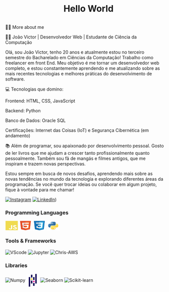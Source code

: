 
<!--título-->
<div id="user-content-toc">
  <ul align="center">
    <summary><h1 style="display: inline-block">Hello World</h1></summary>
</div>

    



  <summary>👨‍💻 More about me</summary>

  👨‍💻 João Victor | Desenvolvedor Web | Estudante de Ciência da Computação

Olá, sou João Victor, tenho 20 anos e atualmente estou no terceiro semestre do Bacharelado em Ciências da Computação! Trabalho como freelancer em front End. Meu objetivo é me tornar um desenvolvedor web completo, e estou constantemente aprendendo e me atualizando sobre as mais recentes tecnologias e melhores práticas do desenvolvimento de software.

💻 Tecnologias que domino:

Frontend: HTML, CSS, JavaScript

Backend: Python

Banco de Dados: Oracle SQL

Certificações: Internet das Coisas (IoT) e Segurança Cibernética (em andamento)

📚 Além de programar, sou apaixonado por desenvolvimento pessoal. Gosto de ler livros que me ajudam a crescer tanto profissionalmente quanto pessoalmente. Também sou fã de mangás e filmes antigos, que me inspiram e trazem novas perspectivas.

Estou sempre em busca de novos desafios, aprendendo mais sobre as novas tendências no mundo da tecnologia e explorando diferentes áreas da programação. Se você quer trocar ideias ou colaborar em algum projeto, fique à vontade para me chamar!

<!-- Links -->
[![Instagram](https://img.shields.io/badge/Instagram-E4405F?style=for-the-badge&logo=instagram&logoColor=white)]((https://www.instagram.com/_victorsasts/))
[![LinkedIn](https://img.shields.io/badge/LinkedIn-0077B5?style=for-the-badge&logo=linkedin&logoColor=white)](
/www.linkedin.com/in/joao-victor-198023315/))




<!-- Skills: Programming Languages -->
  <div style="flex-basis: 48%;">
    <h3>Programming Languages</h3>
    <img align="center" alt="Js" height="30" width="40" src="https://raw.githubusercontent.com/devicons/devicon/master/icons/javascript/javascript-plain.svg">
    <img align="center" alt="HTML" height="30" width="40" src="https://raw.githubusercontent.com/devicons/devicon/master/icons/html5/html5-original.svg">
    <img align="center" alt="CSS" height="30" width="40" src="https://raw.githubusercontent.com/devicons/devicon/master/icons/css3/css3-original.svg">
    <img align="center" alt="Python" height="30" width="40" src="https://raw.githubusercontent.com/devicons/devicon/master/icons/python/python-original.svg">
  </div>
  
  <!-- Skills: Tools & Frameworks -->
  <div style="flex-basis: 48%;">
    <h3>Tools & Frameworks</h3>
    <img align="center" alt="VScode" height="30" width="40" src="https://cdn.jsdelivr.net/gh/devicons/devicon/icons/vscode/vscode-original.svg">
    <img align="center" alt="Jupyter" height="30" width="40" src="https://cdn.jsdelivr.net/gh/devicons/devicon/icons/jupyter/jupyter-original.svg">
    <img align="center" alt="Chris-AWS" height="30" width="40" src="https://cdn.jsdelivr.net/gh/devicons/devicon/icons/git/git-original.svg">
  </div>
  
  <!-- Skills: Libraries -->
  <div style="flex-basis: 48%;">
    <h3>Libraries</h3>
    <img align="center" alt="Numpy" height="30" width="40" src="https://cdn.jsdelivr.net/gh/devicons/devicon/icons/numpy/numpy-original.svg">
    <img align="center" alt="Pandas" src="https://raw.githubusercontent.com/devicons/devicon/2ae2a900d2f041da66e950e4d48052658d850630/icons/pandas/pandas-original.svg" alt="pandas" width="40" height="40"/>
    <img align="center" alt="Seaborn" src="https://seaborn.pydata.org/_images/logo-mark-lightbg.svg" alt="seaborn" width="40" height="40"/>
    <img align="center" alt="Scikit-learn" src="https://upload.wikimedia.org/wikipedia/commons/0/05/Scikit_learn_logo_small.svg" alt="scikit_learn" width="40" height="40"/>
  </div>

